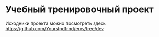# Учебный тренировочный проект 

Исходники проекта можно посмотреть здесь https://github.com/Yourstpdfrnd/ervv/tree/dev
